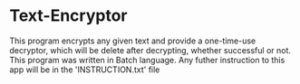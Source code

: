 # Text-Encryptor
This program encrypts any given text and provide a one-time-use decryptor, which will be delete after decrypting, whether successful or not. This program was written in Batch language. Any futher instruction to this app will be in the 'INSTRUCTION.txt' file
